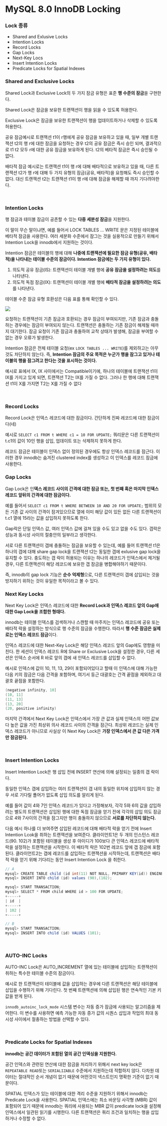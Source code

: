 # MySQL 8.0 InnoDB Locking

### Lock 종류

- Shared and Exlusive Locks
- Intention Locks
- Record Locks
- Gap Locks
- Next-Key Locs
- Insert Intention Locks
- Predicate Locks for Spatial Indexes


### Shared and Exclusive Locks

Shared Lock과 Exclusive Lock의 두 가지 잠금 유형은 표준 **행 수준의 잠금**을 구현한다.

Shared Lock은 잠금을 보유한 트랜잭션이 행을 읽을 수 있도록 허용한다.

Exclusive Lock은 잠금을 보유한 트랜잭션이 행을 업데이트하거나 삭제할 수 있도록 허용한다.

공유 잠금예시로 트랜잭션 t1이 r행에게 공유 잠금을 보유하고 있을 때, 일부 개별 트랜잭션 t2의 행 r에 대한 잠금을 요청하는 경우 t2의 공유 잠금은 즉시 승인 되며, 결과적으로 t1 t2 모두 r에 대한 공유 잠금을 보유하게 된다. t2의 베타적 잠금은 즉시 승인될 수 없다.

배타적 잠금 예시로는 트랜잭션 t1이 행 r에 대해 배타적으로 보유하고 있을 때, 다른 트랜잭션 t2가 행 r에 대해 두 가지 유형의 잠금(공유, 배타적)을 요청해도 즉시 승인할 수 없다. 대신 트랜잭션 t2는 트랜잭션 t1이 행 r에 대해 잠금을 해제할 때 까지 기다려야한다.


<br>

### Intention Locks

행 잠금과 테이블 잠금이 공존할 수 있는 **다중 세분성 잠금**을 지원한다.

이 말이 무슨 말이냐면, 예를 들어서 LOCK TABLES ... WRITE 문은 지정된 테이블에 베타적 잠금을 사용한다. 여러 세분화 수준에서 잠그는 것을 실용적으로 만들기 위해서 Intention Lock을 innodb에서 지원하는 것이다.

Intention 잠금은 테이블의 행에 대해 **나중에 트랜잭션에 필요한 잠금 유형(공유, 배타적)을 나타내는 테이블 수준의 잠금이다. Intention 잠금에는 두 가지 유형이 있다.**

1. 의도적 공유 잠금(IS): 트랜잭션이 테이블 개별 행에 **공유 잠금을 설정하려는 의도**를 나타낸다.
2. 의도적 독점 잠금(IX): 트랜잭션이 테이블 개별 행에 **배타적 잠금을 설정하려는 의도**를 나타낸다.

테이블 수준 잠금 유형 호환성은 다음 표를 통해 확인할 수 있다.

![](https://velog.velcdn.com/images/junsu1222/post/6dee8089-1851-4ed3-92ec-f969197c3e99/image.png)


요청하는 트랜잭션이 기존 잠금과 호환되는 경우 잠금이 부여되지만, 기존 잠금과 충돌하는 경우에는 잠금이 부여되지 않는다. 트랜잭션은 충돌하는 기존 잠금이 해제될 때까지 대기한다. 잠금 요청이 기존 잠금과 충돌하여 교착 상태가 발생해, 잠금을 부여할 수 없는 경우 오류가 발생한다.

Intention 잠금은 전체 테이블 요청(ex `LOCK TABLES ... WRITE`)를 제외하고는 아무것도 차단하지 않는다. 즉, **Intention 잠금의 주요 목적은 누군가 행을 잠그고 있거나 테이블의 행을 잠그려고 한다는 것을 표시하는 것이다.**

예시로 표에서 IX, IX 사이에서는 Compatible이기에, 하나의 테이블에 트랜잭션 t1이 IX를 가지고 있게 되면, 트랜잭션 T2는 IX를 가질 수 없다. 그러나 한 행에 대해 트랜잭션 t1이 X를 가지면 T2는 X를 가질 수 없다

<br>

### Record Locks

Record Lock은 인덱스 레코드에 대한 잠금이다. 간단하게 진짜 레코드에 대한 잠금이다(네)

예시로 `SELECT c1 FROM t WHERE c1 = 10 FOR UPDATE;` 쿼리문은 다른 트랜잭션이 t.c1의 값이 10인 행을 삽입, 업데이트 또는 삭제하지 못하게 한다.

레코드 잠금은 테이블이 인덱스 없이 정의된 경우에도 항상 인덱스 레코드를 잠근다. 이러한 경우 innodb는 숨겨진 clustered index를 생성하고 이 인덱스를 레코드 잠금에 사용한다.


### Gap Locks

Gap Lock은 인**덱스 레코드 사이의 간격에 대한 잠금 또는, 첫 번째 혹은 마지막 인덱스 레코드 앞뒤의 간격에 대한 잠금이다.**

예를 들어서 `SELECT c1 FROM t WHERE BETWEEN 10 AND 20 FOR UPDATE;` 범위의 모든 기존 값 사이의 간격이 잠겨있으므로 열에 이미 해당 값이 있든 없든 다른 트랜잭션이 t.c1 열에 15라는 값을 삽입하지 못하도록 한다.

Gap락은 단일 인덱스 값, 여러 인덱스 값에 걸쳐 있을 수도 있고 없을 수도 있다. 갭락은 성능과 동시성 사이의 절충안의 일부라고 생각한다.

서로 다른 트랜잭션이 갭에 충돌하는 잠금을 보유할 수 있는데, 예를 들어 트랜잭션 t1은 하나의 갭에 대해 share gap lock을 트랜잭션 t2는 동일한 갭에 exlusive gap lock을 유지할 수 있다. 충도하는 갭 락이 허용되는 이유는 하나의 레코드가 인덱스에서 제거될 경우, 다른 트랜잭션이 해당 레코드에 보유한 갭 잠금을 병합해야하기 때문이다.

즉, innodb의 gap lock 기능은 **순수 억제형**으로, 다른 트랜잭션이 갭에 삽입되는 것을 방지하기 위하는 것이 유일한 목적이라고 볼 수 있다.

### Next Key Locks

Next Key Lock은 인덱스 레코드에 대한 **Record Lock과 인덱스 레코드 앞의 Gap애 대한 Gap Lock을 조합한 형태다.**

innodb는 테이블 인덱스를 검색하거나 스캔할 때 마주치는 인덱스 레코드에 공유 또는 배타적 락을 설정하는 방식으로 행 수준의 잠금을 수행한다. 따라서 **행 수준 잠금은 실제로는 인덱스 레코드 잠금**이다.

인덱스 레코드에 대한 Next-Key Lock은 해당 인덱스 레코드 앞의 Gap에도 영향을 미친다. 한 세션이 인덱스 레코드 R에 Share or Exclusive Lock을 설정한 경우, 다른 세션은 인덱스 순서에 R 바로 앞의 갭에 새 인덱스 레코드를 삽입할 수 없다.

예시로 인덱스에 값이 10, 11, 13, 29이 포함되어있다고 할때 이 인덱스에 대해 가능한 다음 키의 잠금은 다음 간격을 포함하며, 여기서 둥근 대괄호는 간격 끝점을 제외하고 대괄호 끝점을 포함한다.

```java
(negative infinity, 10]
(10, 11]
(11, 13]
(13, 20]
(20, positive infinity)
```

마지막 간격에서 Next Key Lock은 인덱스에서 가장 큰 값과 실제 인덱스의 어떤 값보다 높은 값을 가진 최상위 의사 레코드 사이의 간격을 잠근다. 최상위 레코드는 실제 인덱스 레코드가 아니므로 사실상 이 Next Key Lock은 **가장 인덱스에서 큰 값 다은 가격만 잠금된다.**

<br>

### Insert Intention Locks

Insert Intention Lock은 행 삽입 전에 INSERT 연산에 의해 설정되는 일종의 갭 락이다.

동일한 인덱스 갭에 삽입하는 여러 트랜잭션이 갭 내의 동일한 위치에 삽입하지 않는 경우 서로 기다릴 푤어가 없도록 삽입 의도를 알리게 된다.

예를 들어 값이 4와 7인 인덱스 레코드가 있다고 가정해보자, 각각 5와 6의 값을 삽입하려는 별도의 트랜잭션은 삽입된 행에 대한 독점 잠금을 얻기 전에 각각의 삽입 의도 잠금으로 4와 7사이의 간격을 잠그지만 행이 충돌하지 않으므로 **서로를 차단하지 않는다.**

다음 예시 하나를 더 보여주면 삽입된 레코드에 대해 배타적 락을 얻기 전에 Insert Intention Lcok을 취하는 트랜잭션을 보여준다. 클라이언트1은 두 개의 인스턴스 레코드(90. 102)가 포함된 테이블을 생성 후 아이디가 100보다 큰 인덱스 레코드에 배타적 락을 설정하는 트랜잭션을 시작한다. 이 배타적 락은 102번 레코드 앞에 갭 잠금에 포함된다. 클라이언트2는 갭에 레코드를 삽입하는 트랜잭션을 시작하는데, 트랜잭션은 배타적 락을 얻기 위해 기다리는 동안 Insert Intention Lock 을 취한다.

```java
// A
mysql> CREATE TABLE child (id int(11) NOT NULL, PRIMARY KEY(id)) ENGINE=InnoDB;
mysql> INSERT INTO child (id) values (90),(102);

mysql> START TRANSACTION;
mysql> SELECT * FROM child WHERE id > 100 FOR UPDATE;
+-----+
| id  |
+-----+
| 102 |
+-----+

// B
mysql> START TRANSACTION;
mysql> INSERT INTO child (id) VALUES (101);
```

<br>

### AUTO-INC Locks

AUTO-INC Lock은 AUTO_INCREMENT 열에 있는 테이블에 삽입하는 트랜잭션이 취하는 특수한 테이블 수준의 잠금이다.

예시로 한 트랜잭션이 테이블에 값을 삽입하는 경우에 다른 트랜잭션은 해당 테이블에 삽입을 수행하기 위해 기다린다. 첫 번째 트랜잭션에 의해 삽입된 행은 연속적인 기본 키 값을 받게 된다.

`innodb_autoinc_lock_mode` 시스템 변수는 자동 증가 잠금에 사용되는 알고리즘을 제어한다. 이 변수를 사용하면 예측 가능한 자동 증가 값의 시퀀스 삽입과 작업의 최대 동시성 사이에서 절충하는 방법을 선택할 수 있다.

<br>

### Predicate Locks for Spatial Indexes

**innodb는 공간 데이터가 포함된 열의 공간 인덱싱을 지원한다.**

공간 인덱스와 관련된 연산에 대한 잠금을 처리하기 위해서 next key lock은 `REPEATABLE READ`또는 `SERIALIZABLE` 수준에서 지원하는데 적합하지 않다. 다차원 데이터는 절대적인 순서 개념이 없기 때문에 어떤것이 넥스트인지 명확한 기준이 없기 때문이다.

SPATIAL 인덱스가 있는 테이블에 대한 격리 수준을 지원하기 위해서 innodb는 Predicate Lock을 사용한다. SPATIAL 인덱스에는 최소 바운딩 사각형 (MBR) 값이 포함되어 있기 때문에 innodb는 쿼리에 사용되는 MBR 값이 predicate lock을 설정해 인덱스에서 일관된 읽기를 시행한다. 다른 트랜잭션은 쿼리 조건과 일치하는 행을 삽입하거나 수정할 수 없다.
